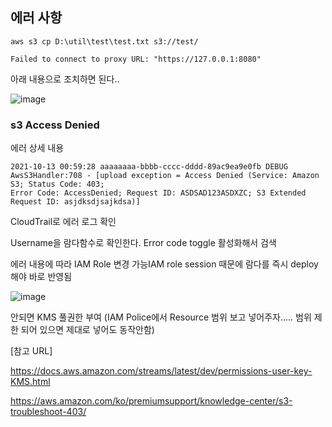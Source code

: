 ## 에러 사항
```
aws s3 cp D:\util\test\test.txt s3://test/

Failed to connect to proxy URL: "https://127.0.0.1:8080"

```

아래 내용으로 조치하면 된다..

![image](https://user-images.githubusercontent.com/38831314/132426046-d3f3fb32-3229-4faf-b09d-817690d07430.png)


### s3 Access Denied

에러 상세 내용

```
2021-10-13 00:59:28 aaaaaaaa-bbbb-cccc-dddd-89ac9ea9e0fb DEBUG AwsS3Handler:708 - [upload exception = Access Denied (Service: Amazon S3; Status Code: 403; 
Error Code: AccessDenied; Request ID: ASDSAD123ASDXZC; S3 Extended Request ID: asjdksdjsajkdsa)]
```

CloudTrail로 에러 로그 확인 

Username을 람다함수로 확인한다. Error code toggle 활성화해서 검색

에러 내용에 따라 IAM Role 변경 가능IAM role session 때문에 람다를 즉시 deploy해야 바로 반영됨

![image](https://user-images.githubusercontent.com/38831314/137048615-255f3a97-9722-4b74-b93c-5b98c1618bcd.png)

안되면 KMS 풀권한 부여 (IAM Police에서 Resource 범위 보고 넣어주자..... 범위 제한 되어 있으면 제대로 넣어도 동작안함)

[참고 URL]

https://docs.aws.amazon.com/streams/latest/dev/permissions-user-key-KMS.html

https://aws.amazon.com/ko/premiumsupport/knowledge-center/s3-troubleshoot-403/
